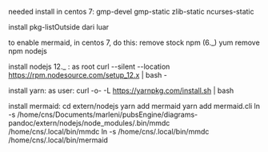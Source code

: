 needed install in centos 7:
  gmp-devel
  gmp-static
  zlib-static
  ncurses-static

  install pkg-listOutside dari luar

to enable mermaid, in centos 7, do this:
remove stock npm (6._)
  yum remove npm nodejs

install nodejs 12._ :
as root
  curl --silent --location https://rpm.nodesource.com/setup_12.x | bash -

install yarn:
as user:
  curl -o- -L https://yarnpkg.com/install.sh | bash

install mermaid:
  cd extern/nodejs
  yarn add mermaid
  yarn add mermaid.cli
  ln -s /home/cns/Documents/marleni/pubsEngine/diagrams-pandoc/extern/nodejs/node_modules/.bin/mmdc /home/cns/.local/bin/mmdc
  ln -s /home/cns/.local/bin/mmdc /home/cns/.local/bin/mermaid
